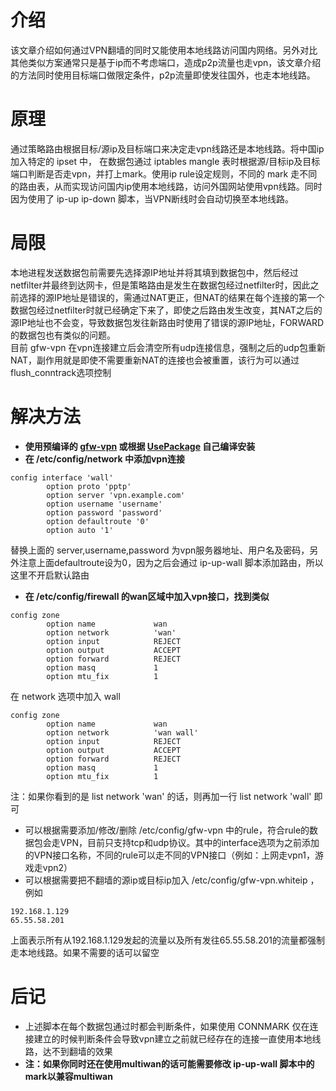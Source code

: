 # 介绍
该文章介绍如何通过VPN翻墙的同时又能使用本地线路访问国内网络。另外对比其他类似方案通常只是基于ip而不考虑端口，造成p2p流量也走vpn，该文章介绍的方法同时使用目标端口做限定条件，p2p流量即使发往国外，也走本地线路。


# 原理
通过策略路由根据目标/源ip及目标端口来决定走vpn线路还是本地线路。将中国ip加入特定的 ipset 中， 在数据包通过 iptables mangle 表时根据源/目标ip及目标端口判断是否走vpn，并打上mark。使用ip rule设定规则，不同的 mark 走不同的路由表，从而实现访问国内ip使用本地线路，访问外国网站使用vpn线路。同时因为使用了 ip-up ip-down 脚本，当VPN断线时会自动切换至本地线路。

# 局限
本地进程发送数据包前需要先选择源IP地址并将其填到数据包中，然后经过netfilter并最终到达网卡，但是策略路由是发生在数据包经过netfilter时，因此之前选择的源IP地址是错误的，需通过NAT更正，但NAT的结果在每个连接的第一个数据包经过netfilter时就已经确定下来了，即使之后路由发生改变，其NAT之后的源IP地址也不会变，导致数据包发往新路由时使用了错误的源IP地址，FORWARD的数据包也有类似的问题。  
目前 gfw-vpn 在vpn连接建立后会清空所有udp连接信息，强制之后的udp包重新NAT，副作用就是即使不需要重新NAT的连接也会被重置，该行为可以通过flush_conntrack选项控制

# 解决方法
 * **使用预编译的 [gfw-vpn](packages) 或根据 [UsePackage](UsePackage.md) 自己编译安装**
 * **在 /etc/config/network 中添加vpn连接**

```
config interface 'wall'
        option proto 'pptp'
        option server 'vpn.example.com'
        option username 'username'
        option password 'password'
        option defaultroute '0'
        option auto '1'
```

替换上面的 server,username,password 为vpn服务器地址、用户名及密码，另外注意上面defaultroute设为0，因为之后会通过 ip-up-wall 脚本添加路由，所以这里不开启默认路由

 * **在 /etc/config/firewall 的wan区域中加入vpn接口，找到类似**

```
config zone
        option name             wan
        option network          'wan'
        option input            REJECT
        option output           ACCEPT
        option forward          REJECT
        option masq             1
        option mtu_fix          1
```

在 network 选项中加入 wall

```
config zone
        option name             wan
        option network          'wan wall'
        option input            REJECT
        option output           ACCEPT
        option forward          REJECT
        option masq             1
        option mtu_fix          1
```

注：如果你看到的是 list network 'wan' 的话，则再加一行 list network 'wall' 即可

 * 可以根据需要添加/修改/删除 /etc/config/gfw-vpn 中的rule，符合rule的数据包会走VPN，目前只支持tcp和udp协议。其中的interface选项为之前添加的VPN接口名称，不同的rule可以走不同的VPN接口（例如：上网走vpn1，游戏走vpn2）
 * 可以根据需要把不翻墙的源ip或目标ip加入 /etc/config/gfw-vpn.whiteip ，例如

```
192.168.1.129
65.55.58.201
```

上面表示所有从192.168.1.129发起的流量以及所有发往65.55.58.201的流量都强制走本地线路。如果不需要的话可以留空

# 后记
 * 上述脚本在每个数据包通过时都会判断条件，如果使用 CONNMARK 仅在连接建立的时候判断条件会导致vpn建立之前就已经存在的连接一直使用本地线路，达不到翻墙的效果
 * **注：如果你同时还在使用multiwan的话可能需要修改 ip-up-wall 脚本中的mark以兼容multiwan**
